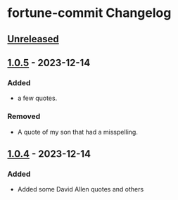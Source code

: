<!-- Keep a Changelog guide -> https://keepachangelog.com -->

# fortune-commit Changelog

## [Unreleased]

## [1.0.5] - 2023-12-14

### Added

- a few quotes.

### Removed

- A quote of my son that had a misspelling.

## [1.0.4] - 2023-12-14

### Added

- Added some David Allen quotes and others

[Unreleased]: https://github.com/GuyKroizman/fortune-commit/compare/v1.0.5...HEAD
[1.0.5]: https://github.com/GuyKroizman/fortune-commit/commits/v1.0.5
[1.0.4]: https://github.com/GuyKroizman/fortune-commit/commits/v1.0.4
